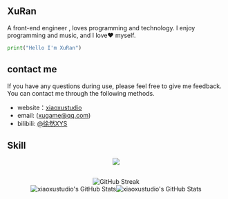 ## XuRan

A front-end engineer , loves programming and technology.
I enjoy programming and music, and I love❤️ myself.

```py
print("Hello I'm XuRan")
```
## contact me
If you have any questions during use, please feel free to give me feedback. You can contact me through the following methods.
* website：[xiaoxustudio](https://www.xiaoxustudio.top)
* email: (xugame@qq.com)
* bilibili: [@徐然XYS](https://space.bilibili.com/291565199)

## Skill

<p align="center">
  <a href="https://skillicons.dev">
    <img src="https://skillicons.dev/icons?i=ts,js,html,css,react,vue,electron,go,nodejs,godot" />
  </a>
</p>

## 

<div align="center"><img src=https://streak-stats.demolab.com/?user=xiaoxustudio" alt="GitHub Streak" /></div>

<div align="center"><img src="https://github-readme-stats.vercel.app/api?username=xiaoxustudio&theme=vue&show_icons=true&hide_border=true&count_private=true" alt="xiaoxustudio's GitHub Stats" /><img src="https://github-readme-stats.vercel.app/api/top-langs/?username=xiaoxustudio&theme=vue&show_icons=true&hide_border=true&layout=compact" alt="xiaoxustudio's GitHub Stats" /></div>
